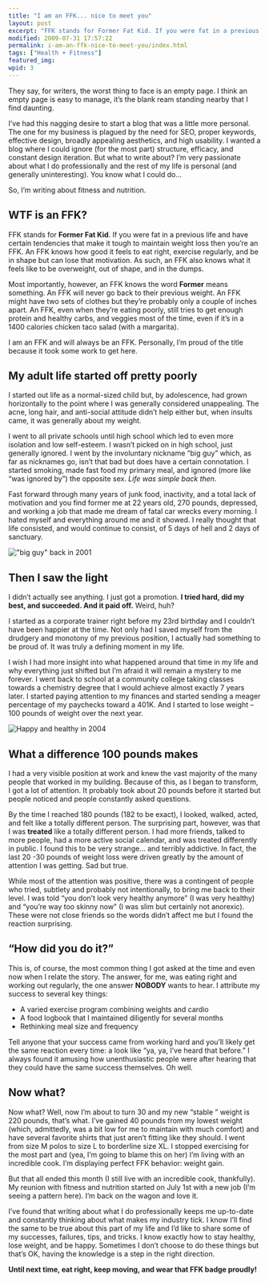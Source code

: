 ```yaml
---
title: "I am an FFK... nice to meet you"
layout: post
excerpt: "FFK stands for Former Fat Kid. If you were fat in a previous life and have certain tendencies that make it tough to maintain weight loss then you’re an FFK."
modified: 2009-07-31 17:57:22
permalink: i-am-an-ffk-nice-to-meet-you/index.html
tags: ["Health + Fitness"]
featured_img:
wpid: 3
---
```



They say, for writers, the worst thing to face is an empty page. I think an empty page is easy to manage, it’s the blank ream standing nearby that I find daunting.

I’ve had this nagging desire to start a blog that was a little more personal. The one for my business is plagued by the need for SEO, proper keywords, effective design, broadly appealing aesthetics, and high usability. I wanted a blog where I could ignore (for the most part) structure, efficacy, and constant design iteration. But what to write about? I’m very passionate about what I do professionally and the rest of my life is personal (and generally uninteresting). You know what I could do…

So, I’m writing about fitness and nutrition.

WTF is an FFK?
--------------

FFK stands for **Former Fat Kid**. If you were fat in a previous life and have certain tendencies that make it tough to maintain weight loss then you’re an FFK. An FFK knows how good it feels to eat right, exercise regularly, and be in shape but can lose that motivation. As such, an FFK also knows what it feels like to be overweight, out of shape, and in the dumps.

Most importantly, however, an FFK knows the word **Former** means something. An FFK will never go back to their previous weight. An FFK might have two sets of clothes but they’re probably only a couple of inches apart. An FFK, even when they’re eating poorly, still tries to get enough protein and healthy carbs, and veggies most of the time, even if it’s in a 1400 calories chicken taco salad (with a margarita).

I am an FFK and will always be an FFK. Personally, I’m proud of the title because it took some work to get here.

My adult life started off pretty poorly
---------------------------------------

I started out life as a normal-sized child but, by adolescence, had grown horizontally to the point where I was generally considered unappealing. The acne, long hair, and anti-social attitude didn’t help either but, when insults came, it was generally about my weight.

I went to all private schools until high school which led to even more isolation and low self-esteem. I wasn’t picked on in high school, just generally ignored. I went by the involuntary nickname “big guy” which, as far as nicknames go, isn’t that bad but does have a certain connotation. I started smoking, made fast food my primary meal, and ignored (more like “was ignored by”) the opposite sex. *Life was simple back then.*

Fast forward through many years of junk food, inactivity, and a total lack of motivation and you find former me at 22 years old, 270 pounds, depressed, and working a job that made me dream of fatal car wrecks every morning. I hated myself and everything around me and it showed. I really thought that life consisted, and would continue to consist, of 5 days of hell and 2 days of sanctuary.

!["big guy" back in 2001](/_images/2009/08/100-0034_img.jpg "100-0034_IMG")

Then I saw the light
--------------------

I didn’t actually see anything. I just got a promotion. **I tried hard, did my best, and succeeded. And it paid off.** Weird, huh?

I started as a corporate trainer right before my 23rd birthday and I couldn’t have been happier at the time. Not only had I saved myself from the drudgery and monotony of my previous position, I actually had something to be proud of. It was truly a defining moment in my life.

I wish I had more insight into what happened around that time in my life and why everything just shifted but I’m afraid it will remain a mystery to me forever. I went back to school at a community college taking classes towards a chemistry degree that I would achieve almost exactly 7 years later. I started paying attention to my finances and started sending a meager percentage of my paychecks toward a 401K. And I started to lose weight – 100 pounds of weight over the next year.

![Happy and healthy in 2004](/_images/2009/08/img_2190.jpg "IMG_2190")

What a difference 100 pounds makes
----------------------------------

I had a very visible position at work and knew the vast majority of the many people that worked in my building. Because of this, as I began to transform, I got a lot of attention. It probably took about 20 pounds before it started but people noticed and people constantly asked questions.

By the time I reached 180 pounds (182 to be exact), I looked, walked, acted, and felt like a totally different person. The surprising part, however, was that I was **treated** like a totally different person. I had more friends, talked to more people, had a more active social calendar, and was treated differently in public. I found this to be very strange… and terribly addictive. In fact, the last 20 -30 pounds of weight loss were driven greatly by the amount of attention I was getting. Sad but true.

While most of the attention was positive, there was a contingent of people who tried, subtlety and probably not intentionally, to bring me back to their level. I was told “you don’t look very healthy anymore” (I was very healthy) and “you’re way too skinny now” (I was slim but certainly not anorexic). These were not close friends so the words didn’t affect me but I found the reaction surprising.

“How did you do it?”
--------------------

This is, of course, the most common thing I got asked at the time and even now when I relate the story. The answer, for me, was eating right and working out regularly, the one answer **NOBODY** wants to hear. I attribute my success to several key things:

- A varied exercise program combining weights and cardio
- A food logbook that I maintained diligently for several months
- Rethinking meal size and frequency

Tell anyone that your success came from working hard and you’ll likely get the same reaction every time: a look like “ya, ya, I’ve heard that before.” I always found it amusing how unenthusiastic people were after hearing that they could have the same success themselves. Oh well.

Now what?
---------

Now what? Well, now I’m about to turn 30 and my new “stable ” weight is 220 pounds, that’s what. I’ve gained 40 pounds from my lowest weight (which, admittedly, was a bit low for me to maintain with much comfort) and have several favorite shirts that just aren’t fitting like they should. I went from size M polos to size L to borderline size XL. I stopped exercising for the most part and (yea, I’m going to blame this on her) I’m living with an incredible cook. I’m displaying perfect FFK behavior: weight gain.

But that all ended this month (I still live with an incredible cook, thankfully). My reunion with fitness and nutrition started on July 1st with a new job (I’m seeing a pattern here). I’m back on the wagon and love it.

I’ve found that writing about what I do professionally keeps me up-to-date and constantly thinking about what makes my industry tick. I know I’ll find the same to be true about this part of my life and I’d like to share some of my successes, failures, tips, and tricks. I know exactly how to stay healthy, lose weight, and be happy. Sometimes I don’t choose to do these things but that’s OK, having the knowledge is a step in the right direction.

**Until next time, eat right, keep moving, and wear that FFK badge proudly!**
